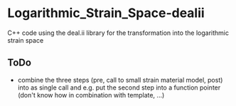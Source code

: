 # Logarithmic_Strain_Space-dealii
C++ code using the deal.ii library for the transformation into the logarithmic strain space

## ToDo
* combine the three steps (pre, call to small strain material model, post) into as single call and e.g. put the second step into a function pointer (don't know how in combination with template, ...)
